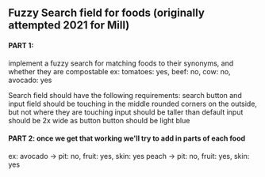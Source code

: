 

## Fuzzy Search field for foods (originally attempted 2021 for Mill)

#### PART 1: 
implement a fuzzy search for matching foods to their synonyms, and whether they are
 compostable
  ex: tomatoes: yes, beef: no, cow: no, avocado: yes

  Search field should have the following requirements: 
    search button and input field should be touching in the middle
    rounded corners on the outside, but not where they are touching
    input should be taller than default
    input should be 2x wide as button
    button should be light blue

#### PART 2: once we get that working we'll try to add in parts of each food
  ex: avocado -> pit: no, fruit: yes, skin: yes
      peach -> pit: no, fruit: yes, skin: yes